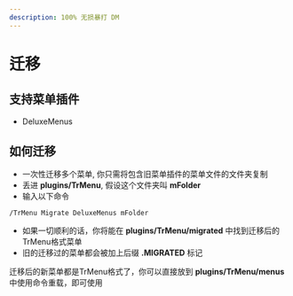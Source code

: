 ```yaml
---
description: 100% 无损暴打 DM
---
```


# 迁移

## 支持菜单插件

* DeluxeMenus

## 如何迁移

* 一次性迁移多个菜单, 你只需将包含旧菜单插件的菜单文件的文件夹复制
* 丢进 **plugins/TrMenu**, 假设这个文件夹叫 **mFolder**
* 输入以下命令

```text
/TrMenu Migrate DeluxeMenus mFolder
```

* 如果一切顺利的话，你将能在 **plugins/TrMenu/migrated** 中找到迁移后的TrMenu格式菜单
* 旧的迁移过的菜单都会被加上后缀 **.MIGRATED** 标记

迁移后的新菜单都是TrMenu格式了，你可以直接放到 **plugins/TrMenu/menus** 中使用命令重载，即可使用

